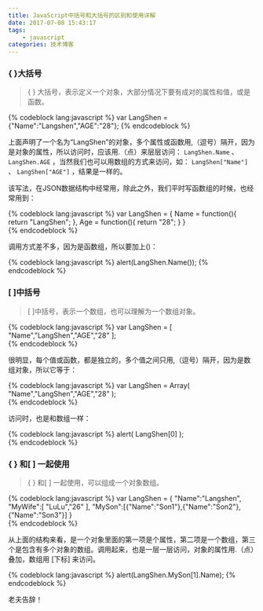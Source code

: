 ```yaml
---
title: JavaScript中括号和大括号的区别和使用详解
date: 2017-07-08 15:43:17
tags:
	- javascript
categories: 技术博客
---
```

### { }大括号 ###  

> { } 大括号，表示定义一个对象，大部分情况下要有成对的属性和值，或是函数。  

{% codeblock lang:javascript %}
var LangShen = {"Name":"Langshen","AGE":"28"}; 
{% endcodeblock %}  
<!-- more -->
上面声明了一个名为“LangShen”的对象，多个属性或函数用,（逗号）隔开，因为是对象的属性，所以访问时，应该用.（点）来层层访问： `LangShen.Name` 、 `LangShen.AGE` ，当然我们也可以用数组的方式来访问，如： `LangShen["Name"]` 、 `LangShen["AGE"]` ，结果是一样的。  

该写法，在JSON数据结构中经常用，除此之外，我们平时写函数组的时候，也经常用到：  

{% codeblock lang:javascript %}
var LangShen = { 
  Name = function(){ 
    return "LangShen"; 
  }, 
  Age = function(){ 
    return "28"; 
  } 
}  
{% endcodeblock %}  

调用方式差不多，因为是函数组，所以要加上()：  

{% codeblock lang:javascript %}
alert(LangShen.Name()); 
{% endcodeblock %}  

### [ ]中括号 ###  

> [ ]中括号，表示一个数组，也可以理解为一个数组对象。  

{% codeblock lang:javascript %}
var LangShen = [ "Name","LangShen","AGE","28" ];  
{% endcodeblock %}  

很明显，每个值或函数，都是独立的，多个值之间只用,（逗号）隔开，因为是数组对象，所以它等于：  

{% codeblock lang:javascript %}
var LangShen = Array( "Name","LangShen","AGE","28" );  
{% endcodeblock %}  

访问时，也是和数组一样：   

{% codeblock lang:javascript %}
alert( LangShen[0] );  
{% endcodeblock %}  

### { } 和[ ] 一起使用 ###  

> { } 和[ ] 一起使用，可以组成一个对象数组。  

{% codeblock lang:javascript %}
var LangShen = { "Name":"Langshen", 
"MyWife":[ "LuLu","26" ], 
"MySon":[{"Name":"Son1"},{"Name":"Son2"},{"Name":"Son3"}] 
}  
{% endcodeblock %}  

从上面的结构来看，是一个对象里面的第一项是个属性，第二项是一个数组，第三个是包含有多个对象的数组。调用起来，也是一层一层访问，对象的属性用.（点）叠加，数组用 [下标] 来访问。  
 
{% codeblock lang:javascript %}
alert(LangShen.MySon[1].Name);
{% endcodeblock %}  

老夫告辞！